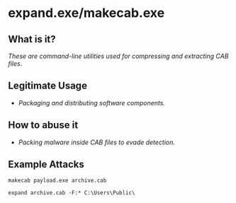 # expand.exe/makecab.exe
## What is it?
*These are command-line utilities used for compressing and extracting CAB files.*

## Legitimate Usage
- *Packaging and distributing software components.*

## How to abuse it
- *Packing malware inside CAB files to evade detection.*

## Example Attacks
```
makecab payload.exe archive.cab

expand archive.cab -F:* C:\Users\Public\
```
